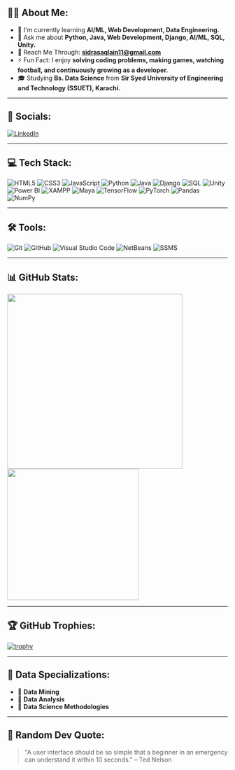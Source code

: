 ## 👩‍💻 About Me:
- 🌱 I'm currently learning **AI/ML, Web Development, Data Engineering.**
- 💬 Ask me about **Python, Java, Web Development, Django, AI/ML, SQL, Unity.**
- 📩 Reach Me Through: **sidrasaqlain11@gmail.com**
- ⚡ Fun Fact: I enjoy **solving coding problems, making games, watching football, and continuously growing as a developer.**
- 🎓 Studying **Bs. Data Science** from **Sir Syed University of Engineering and Technology (SSUET), Karachi.**

---

## 🔗 Socials:
[![LinkedIn](https://img.shields.io/badge/LinkedIn-%230077B5.svg?style=for-the-badge&logo=linkedin&logoColor=white)](https://www.linkedin.com/in/sidrabibi45?utm_source=share&utm_campaign=share_via&utm_content=profile&utm_medium=android_app)

---

## 💻 Tech Stack:
![HTML5](https://img.shields.io/badge/HTML5-%23E34F26.svg?style=for-the-badge&logo=html5&logoColor=white)
![CSS3](https://img.shields.io/badge/CSS3-%231572B6.svg?style=for-the-badge&logo=css3&logoColor=white)
![JavaScript](https://img.shields.io/badge/JavaScript-%23323330.svg?style=for-the-badge&logo=javascript&logoColor=%23F7DF1E)
![Python](https://img.shields.io/badge/Python-%2314354C.svg?style=for-the-badge&logo=python&logoColor=white)
![Java](https://img.shields.io/badge/Java-%23ED8B00.svg?style=for-the-badge&logo=openjdk&logoColor=white)
![Django](https://img.shields.io/badge/Django-%23092E20.svg?style=for-the-badge&logo=django&logoColor=white)
![SQL](https://img.shields.io/badge/SQL-%2307405e.svg?style=for-the-badge&logo=mysql&logoColor=white)
![Unity](https://img.shields.io/badge/Unity-%23000000.svg?style=for-the-badge&logo=unity&logoColor=white)
![Power BI](https://img.shields.io/badge/PowerBI-F2C811?style=for-the-badge&logo=powerbi&logoColor=black)
![XAMPP](https://img.shields.io/badge/XAMPP-FB7A24?style=for-the-badge&logo=xampp&logoColor=white)
![Maya](https://img.shields.io/badge/Maya-00B1E7?style=for-the-badge&logo=autodesk&logoColor=white)
![TensorFlow](https://img.shields.io/badge/TensorFlow-FF6F00?style=for-the-badge&logo=tensorflow&logoColor=white)
![PyTorch](https://img.shields.io/badge/PyTorch-EE4C2C?style=for-the-badge&logo=pytorch&logoColor=white)
![Pandas](https://img.shields.io/badge/Pandas-150458?style=for-the-badge&logo=pandas&logoColor=white)
![NumPy](https://img.shields.io/badge/NumPy-013243?style=for-the-badge&logo=numpy&logoColor=white)


---

## 🛠️ Tools:
![Git](https://img.shields.io/badge/Git-F05032?style=for-the-badge&logo=git&logoColor=white)
![GitHub](https://img.shields.io/badge/GitHub-181717?style=for-the-badge&logo=github&logoColor=white)
![Visual Studio Code](https://img.shields.io/badge/VS%20Code-007ACC?style=for-the-badge&logo=visualstudiocode&logoColor=white)
![NetBeans](https://img.shields.io/badge/NetBeans-1B6AC6?style=for-the-badge&logo=apache%20netbeans%20ide&logoColor=white)
![SSMS](https://img.shields.io/badge/SSMS-CC2927?style=for-the-badge&logo=microsoftsqlserver&logoColor=white)

---

## 📊 GitHub Stats:
<img src="https://github-readme-stats.vercel.app/api?username=Sidra-009&show_icons=true&theme=radical" width="400"/>
<img src="https://github-readme-stats.vercel.app/api/top-langs/?username=Sidra-009&layout=compact&theme=radical" width="300"/>

---

## 🏆 GitHub Trophies:
[![trophy](https://github-profile-trophy.vercel.app/?username=Sidra-009&theme=onedark&rank=SECRET,SSS,SS,S,A,B,C)](https://github.com/ryo-ma/github-profile-trophy)

---

## 📂 Data Specializations:
- 📌 **Data Mining**
- 📌 **Data Analysis**
- 📌 **Data Science Methodologies**

---

## 💬 Random Dev Quote:
> "A user interface should be so simple that a beginner in an emergency can understand it within 10 seconds." – Ted Nelson
